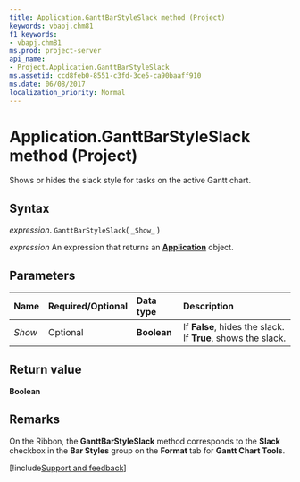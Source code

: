 ```yaml
---
title: Application.GanttBarStyleSlack method (Project)
keywords: vbapj.chm81
f1_keywords:
- vbapj.chm81
ms.prod: project-server
api_name:
- Project.Application.GanttBarStyleSlack
ms.assetid: ccd8feb0-8551-c3fd-3ce5-ca90baaff910
ms.date: 06/08/2017
localization_priority: Normal
---
```



# Application.GanttBarStyleSlack method (Project)

Shows or hides the slack style for tasks on the active Gantt chart.


## Syntax

_expression_. `GanttBarStyleSlack`( `_Show_` )

 _expression_ An expression that returns an **[Application](Project.Application.md)** object.


## Parameters



|Name|Required/Optional|Data type|Description|
|:-----|:-----|:-----|:-----|
| _Show_|Optional|**Boolean**|If  **False**, hides the slack. If **True**, shows the slack.|

## Return value

 **Boolean**


## Remarks

On the Ribbon, the  **GanttBarStyleSlack** method corresponds to the **Slack** checkbox in the **Bar Styles** group on the **Format** tab for **Gantt Chart Tools**.

[!include[Support and feedback](~/includes/feedback-boilerplate.md)]